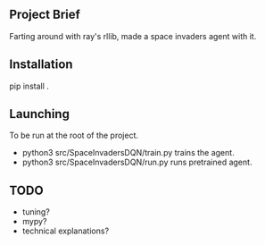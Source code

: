 ## Project Brief
Farting around with ray's rllib, made a space invaders agent with it.

## Installation
pip install .

## Launching

To be run at the root of the project.

- python3 src/SpaceInvadersDQN/train.py trains the agent.
- python3 src/SpaceInvadersDQN/run.py runs pretrained agent.

## TODO

- tuning?
- mypy?
- technical explanations?
